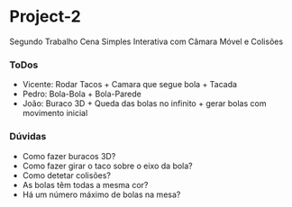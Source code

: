 # Project-2

Segundo Trabalho
Cena Simples Interativa com Câmara Móvel e Colisões

### ToDos
- Vicente: Rodar Tacos + Camara que segue bola + Tacada
- Pedro: Bola-Bola + Bola-Parede
- João: Buraco 3D + Queda das bolas no infinito + gerar bolas com movimento inicial

### Dúvidas
- Como fazer buracos 3D?
- Como fazer girar o taco sobre o eixo da bola?
- Como detetar colisões?
- As bolas têm todas a mesma cor?
- Há um número máximo de bolas na mesa?
